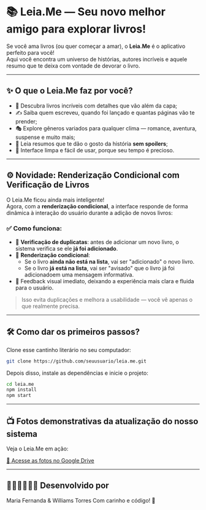 # 📚 Leia.Me — Seu novo melhor amigo para explorar livros!

Se você ama livros (ou quer começar a amar), o **Leia.Me** é o aplicativo perfeito para você!  
Aqui você encontra um universo de histórias, autores incríveis e aquele resumo que te deixa com vontade de devorar o livro.

---

## ✨ O que o Leia.Me faz por você?

- 📖 Descubra livros incríveis com detalhes que vão além da capa;
- ✍️ Saiba quem escreveu, quando foi lançado e quantas páginas vão te prender;
- 🎭 Explore gêneros variados para qualquer clima — romance, aventura, suspense e muito mais;
- 🧠 Leia resumos que te dão o gosto da história **sem spoilers**;
- 💎 Interface limpa e fácil de usar, porque seu tempo é precioso.

---

## ⚙️ Novidade: Renderização Condicional com Verificação de Livros

O Leia.Me ficou ainda mais inteligente!  
Agora, com a **renderização condicional**, a interface responde de forma dinâmica à interação do usuário durante a adição de novos livros:

### ✅ Como funciona:

- 📌 **Verificação de duplicatas**: antes de adicionar um novo livro, o sistema verifica se ele **já foi adicionado**.
- 🧩 **Renderização condicional**: 
  - Se o livro **ainda não está na lista**, vai ser "adicionado" o novo livro.
  - Se o livro **já está na lista**, vai ser "avisado" que o livro já foi adicionadoem  uma mensagem informativa.
- 🔄 Feedback visual imediato, deixando a experiência mais clara e fluida para o usuário.

> Isso evita duplicações e melhora a usabilidade — você vê apenas o que realmente precisa.

---

## 🛠️ Como dar os primeiros passos?

Clone esse cantinho literário no seu computador:

```bash
git clone https://github.com/seuusuario/leia.me.git
````

Depois disso, instale as dependências e inicie o projeto:

```bash
cd leia.me
npm install
npm start
```

---

## 📺 Fotos demonstrativas da atualização do nosso sistema

Veja o Leia.Me em ação:

[📁 Acesse as fotos no Google Drive]([https://drive.google.com/drive/folders/1hseYFns4LL1LxciLKseN954i3atrigkT?usp=sharing](https://drive.google.com/drive/folders/1ry_6N-Kq6GAt1LyfvF6T_j1vcRxjvvu5?usp=sharing))

---

## 👩🏼‍💻👨🏼‍💻 Desenvolvido por

Maria Fernanda & Williams Torres
Com carinho e código! 💛


